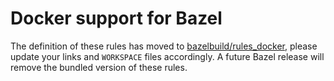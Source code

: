 # Docker support for Bazel

The definition of these rules has moved to [bazelbuild/rules_docker](
https://github.com/bazelbuild/rules_docker), please update your links and
`WORKSPACE` files accordingly.  A future Bazel release will remove the bundled
version of these rules.
